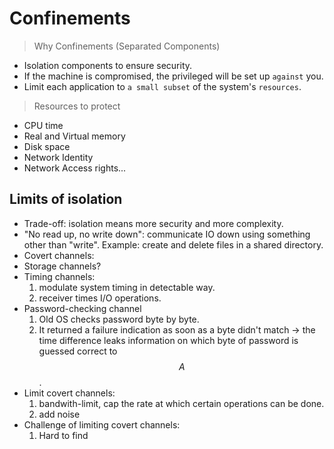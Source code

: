 # Confinements

> Why Confinements (Separated Components)
* Isolation components to ensure security. 
* If the machine is compromised, the privileged will be set up `against` you.
* Limit each application to `a small subset` of the system's `resources`.

> Resources to protect
* CPU time
* Real and Virtual memory
* Disk space
* Network Identity
* Network Access rights...



## Limits of isolation
- Trade-off: isolation means more security and more complexity.
- "No read up, no write down": communicate IO down using something other than "write". Example: create and delete files in a shared directory.
- Covert channels:
- Storage channels?
- Timing channels:
  1. modulate system timing in detectable way.
  2. receiver times I/O operations.
- Password-checking channel
  1. Old OS checks password byte by byte.
  2. It returned a failure indication as soon as a byte didn't match -> the time difference leaks information on which byte of password is guessed correct to $$A$$.
- Limit covert channels:
  1. bandwith-limit, cap the rate at which certain operations can be done.
  2. add noise
- Challenge of limiting covert channels:
  1. Hard to find


